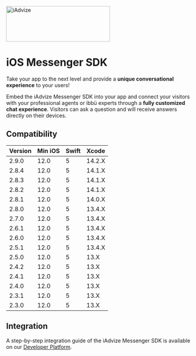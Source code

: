 <img src="https://user-images.githubusercontent.com/17723986/47799626-f3982700-dd2a-11e8-983c-77d1a3ed7f53.png" width="280" height="96" alt="iAdvize">

# iOS Messenger SDK

Take your app to the next level and provide a **unique conversational experience** to your users!

Embed the iAdvize Messenger SDK into your app and connect your visitors with your professional agents or ibbü experts through a **fully customized chat experience**. Visitors can ask a question and will receive answers directly on their devices.

## Compatibility

| Version | Min iOS  | Swift | Xcode  |
| ------- | -------- | ----- | ------ |
| 2.9.0   | 12.0     | 5     | 14.2.X |
| 2.8.4   | 12.0     | 5     | 14.1.X |
| 2.8.3   | 12.0     | 5     | 14.1.X |
| 2.8.2   | 12.0     | 5     | 14.1.X |
| 2.8.1   | 12.0     | 5     | 14.0.X |
| 2.8.0   | 12.0     | 5     | 13.4.X |
| 2.7.0   | 12.0     | 5     | 13.4.X |
| 2.6.1   | 12.0     | 5     | 13.4.X |
| 2.6.0   | 12.0     | 5     | 13.4.X |
| 2.5.1   | 12.0     | 5     | 13.4.X |
| 2.5.0   | 12.0     | 5     | 13.X   |
| 2.4.2   | 12.0     | 5     | 13.X   |
| 2.4.1   | 12.0     | 5     | 13.X   |
| 2.4.0   | 12.0     | 5     | 13.X   |
| 2.3.1   | 12.0     | 5     | 13.X   |
| 2.3.0   | 12.0     | 5     | 13.X   |

## Integration

A step-by-step integration guide of the iAdvize Messenger SDK is available on our [Developer Platform](https://developers.iadvize.com/documentation/mobile-sdk).
